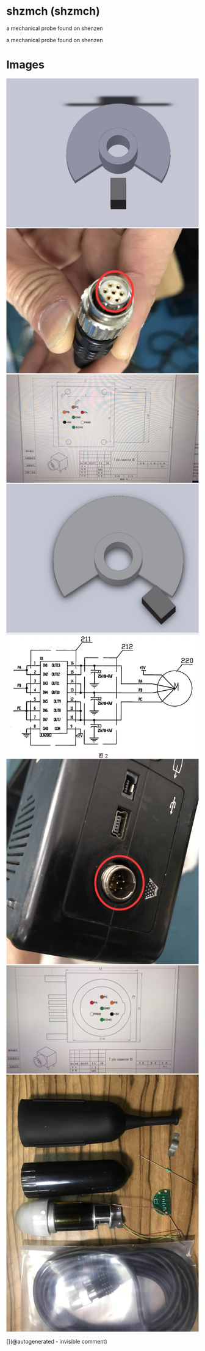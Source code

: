 # shzmch (shzmch)

a mechanical probe found on shenzen

a mechanical probe found on shenzen

# Images

![](/include/cn_mechprob/IMG-20180328-WA0005.jpg)
![](/include/cn_mechprob/IMG-20180328-WA0001.jpg)
![](/include/cn_mechprob/IMG-20180328-WA0003.jpg)
![](/include/cn_mechprob/IMG-20180328-WA0004.jpg)
![](/include/cn_mechprob/IMG-20180328-WA0006.jpg)
![](/include/cn_mechprob/IMG-20180328-WA0000.jpg)
![](/include/cn_mechprob/IMG-20180328-WA0002.jpg)
![](/include/cn_mechprob/mech_probe.jpg)


[](@autogenerated - invisible comment)
